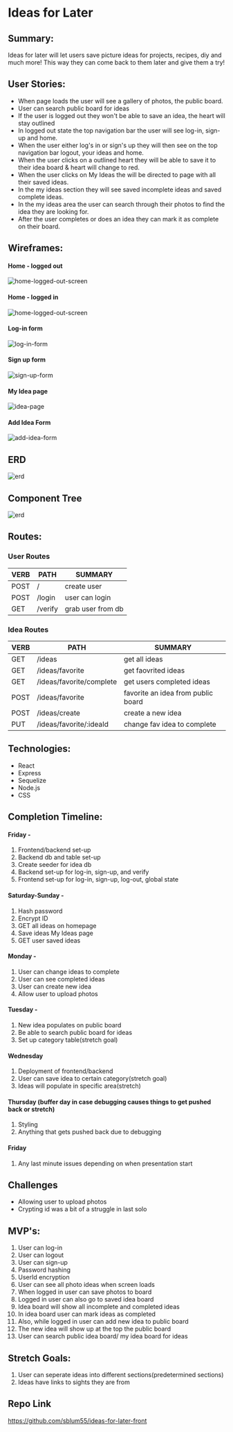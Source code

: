 # Ideas for Later

## Summary:
Ideas for later will let users save picture ideas for projects, recipes, diy and much more! This way they can come back to them later and give them a try!

## User Stories:
* When page loads the user will see a gallery of photos, the public board.
* User can search public board for ideas
* If the user is logged out they won't be able to save an idea, the heart will stay outlined
* In logged out state the top navigation bar the user will see log-in, sign-up and home.
* When the user either log's in or sign's up they will then see on the top navigation bar logout, your ideas and home.
* When the user clicks on a outlined heart they will be able to save it to their idea board & heart will change to red.
* When the user clicks on My Ideas the will be directed to page with all their saved ideas.
* In the my ideas section they will see saved incomplete ideas and saved complete ideas.
* In the my ideas area the user can search through their photos to find the idea they are looking for.
* After the user completes or does an idea they can mark it as complete on their board.

## Wireframes:
#### Home - logged out
![home-logged-out-screen](./wireframes/home-logged-out.jpg)
#### Home - logged in
![home-logged-out-screen](./wireframes/home-logged-in.jpg)
#### Log-in form
![log-in-form](./wireframes/log-in.jpg)
#### Sign up form
![sign-up-form](./wireframes/sign-up.jpg)
#### My Idea page
![idea-page](./wireframes/my-ideas.jpg)
#### Add Idea Form
![add-idea-form](./wireframes/add-idea.jpg)

## ERD
![erd](./ERD.jpg)

## Component Tree
![erd](./component-tree.jpg)
## Routes:
### User Routes
VERB | PATH | SUMMARY
-----|------|--------
POST | / | create user
POST | /login | user can login
GET  | /verify | grab user from db

### Idea Routes
VERB | PATH | SUMMARY
-----|------|--------
GET  | /ideas | get all ideas
GET | /ideas/favorite | get faovrited ideas
GET | /ideas/favorite/complete | get users completed ideas
POST | /ideas/favorite| favorite an idea from public board
POST | /ideas/create | create a new idea
PUT  | /ideas/favorite/:ideaId | change fav idea to complete

## Technologies:
* React
* Express
* Sequelize
* Node.js
* CSS

## Completion Timeline:
#### Friday -
1. Frontend/backend set-up
1. Backend db and table set-up
1. Create seeder for idea db
1. Backend set-up for log-in, sign-up, and verify
1. Frontend set-up for log-in, sign-up, log-out, global state
#### Saturday-Sunday -
1. Hash password
1. Encrypt ID
1. GET all ideas on homepage
1. Save ideas My Ideas page
1. GET user saved ideas

#### Monday -
1. User can change ideas to complete
1. User can see completed ideas
1. User can create new idea
1. Allow user to upload photos

#### Tuesday - 
1. New idea populates on public board
1. Be able to search public board for ideas
1. Set up category table(stretch goal)


#### Wednesday
1. Deployment of frontend/backend
1. User can save idea to certain category(stretch goal)
1. Ideas will populate in specific area(stretch)

#### Thursday (buffer day in case debugging causes things to get pushed back or stretch)
1. Styling
1. Anything that gets pushed back due to debugging

#### Friday
1. Any last minute issues depending on when presentation start

## Challenges
* Allowing user to upload photos
* Crypting id was a bit of a struggle in last solo


## MVP's:
1. User can log-in
1. User can logout
1. User can sign-up
1. Password hashing
1. UserId encryption
1. User can see all photo ideas when screen loads
1. When logged in user can save photos to board
1. Logged in user can also go to saved idea board
1. Idea board will show all incomplete and completed ideas
1. In idea board user can mark ideas as completed
1. Also, while logged in user can add new idea to public board
1. The new idea will show up at the top the public board
1. User can search public idea board/ my idea board for ideas

## Stretch Goals:
1. User can seperate ideas into different sections(predetermined sections)
1. Ideas have links to sights they are from

## Repo Link
https://github.com/sblum55/ideas-for-later-front
